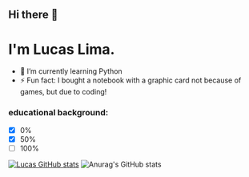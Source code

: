 ## Hi there 👋
# I'm Lucas Lima.
- 🌱 I’m currently learning Python
- ⚡ Fun fact: I bought a notebook with a graphic card not because of games, but due to coding!

### educational background:

- [x] 0%
- [x] 50%
- [ ] 100%

[![Lucas GitHub stats](https://github-readme-stats.vercel.app/api?username=mibasFerraz)](https://github.com/anuraghazra/github-readme-stats)
![Anurag's GitHub stats](https://github-readme-stats.vercel.app/api?username=anuraghazra&show_icons=true&theme=merko)
<!--
**mibasFerraz/mibasFerraz** is a ✨ _special_ ✨ repository because its `README.md` (this file) appears on your GitHub profile.

Here are some ideas to get you started:

- 🔭 I’m currently working on ...
- 🌱 I’m currently learning ...
- 👯 I’m looking to collaborate on ...
- 🤔 I’m looking for help with ...
- 💬 Ask me about ...
- 📫 How to reach me: ...
- 😄 Pronouns: ...
- ⚡ Fun fact: ...
-->